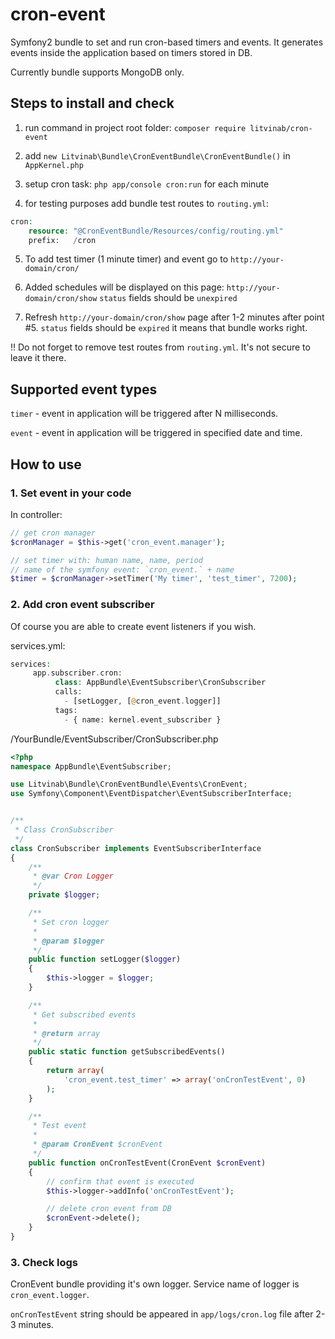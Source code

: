 # cron-event
Symfony2 bundle to set and run cron-based timers and events. It generates events inside the application based on timers stored in DB.

Currently bundle supports MongoDB only.

## Steps to install and check

1. run command in project root folder: `composer require litvinab/cron-event`

2. add `new Litvinab\Bundle\CronEventBundle\CronEventBundle()` in `AppKernel.php`

3. setup cron task: `php app/console cron:run` for each minute

4. for testing purposes add bundle test routes to `routing.yml`: 

```php
cron:
    resource: "@CronEventBundle/Resources/config/routing.yml"
    prefix:   /cron
```    

5. To add test timer (1 minute timer) and event go to `http://your-domain/cron/`

6. Added schedules will be displayed on this page: `http://your-domain/cron/show`
`status` fields should be `unexpired` 

7. Refresh `http://your-domain/cron/show` page after 1-2 minutes after point #5. 
`status` fields should be `expired` it means that bundle works right. 


!! Do not forget to remove test routes from `routing.yml`. It's not secure to leave it there. 

## Supported event types

`timer` - event in application will be triggered after N milliseconds.

`event` - event in application will be triggered in specified date and time.


## How to use

### 1. Set event in your code

In controller:
```php
// get cron manager
$cronManager = $this->get('cron_event.manager');

// set timer with: human name, name, period 
// name of the symfony event: `cron_event.` + name
$timer = $cronManager->setTimer('My timer', 'test_timer', 7200);
```

### 2. Add cron event subscriber

Of course you are able to create event listeners if you wish.

services.yml:
```php
services:
     app.subscriber.cron:
          class: AppBundle\EventSubscriber\CronSubscriber
          calls:
            - [setLogger, [@cron_event.logger]]
          tags:
            - { name: kernel.event_subscriber }
```

/YourBundle/EventSubscriber/CronSubscriber.php
```php
<?php
namespace AppBundle\EventSubscriber;

use Litvinab\Bundle\CronEventBundle\Events\CronEvent;
use Symfony\Component\EventDispatcher\EventSubscriberInterface;


/**
 * Class CronSubscriber
 */
class CronSubscriber implements EventSubscriberInterface
{
    /**
     * @var Cron Logger
     */
    private $logger;

    /**
     * Set cron logger
     *
     * @param $logger
     */
    public function setLogger($logger)
    {
        $this->logger = $logger;
    }

    /**
     * Get subscribed events
     *
     * @return array
     */
    public static function getSubscribedEvents()
    {
        return array(
            'cron_event.test_timer' => array('onCronTestEvent', 0)
        );
    }

    /**
     * Test event
     *
     * @param CronEvent $cronEvent
     */
    public function onCronTestEvent(CronEvent $cronEvent)
    {
        // confirm that event is executed
        $this->logger->addInfo('onCronTestEvent');

        // delete cron event from DB
        $cronEvent->delete();
    }
} 
```

### 3. Check logs

CronEvent bundle providing it's own logger. Service name of logger is `cron_event.logger`.

`onCronTestEvent` string should be appeared in `app/logs/cron.log` file after 2-3 minutes.

